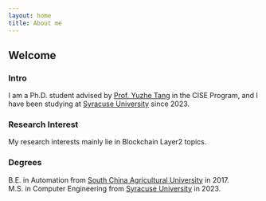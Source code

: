```yaml
---
layout: home
title: About me
---
```


## Welcome

### Intro

I am a Ph.D. student advised by [Prof. Yuzhe Tang](https://tristartom.github.io/index.html) in the CISE Program, and I have been studying at [Syracuse University](https://www.syracuse.edu/) since 2023.

### Research Interest

My research interests mainly lie in Blockchain Layer2 topics.

### Degrees

B.E. in Automation from [South China Agricultural University](https://english.scau.edu.cn/) in 2017.  
M.S. in Computer Engineering from [Syracuse University](https://www.syracuse.edu/) in 2023.
